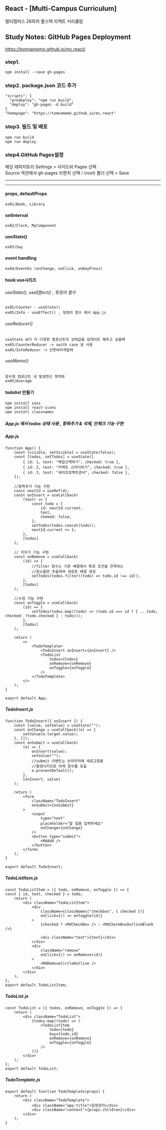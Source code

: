 ## React - [Multi-Campus Curriculum]

멀티캠퍼스 26회차 풀스택 리액트 커리큘럼

## Study Notes: GitHub Pages Deployment

https://tomnamemo.github.io/mc.react/

### step1.

```
npm install --save gh-pages
```

### step2. package.json 코드 추가

```
"scripts": {
  "predeploy": "npm run build",
  "deploy": "gh-pages -d build"
}
"homepage": "https://tomnamemo.github.io/mc.react"
```

### step3. 빌드 및 배포

```
npm run build
npm run deploy
```

### step4.GitHub Pages설정

해당 레파지토리 Settings > 사이드바 Pages 선택<br/>
Source 섹션에서 gh-pages 브랜치 선택 / (root) 폴더 선택 > Save

---

---

#### props, defaultProps

    ex01/Book, Library

#### setInterval

    ex02/Clock, MyComponent

#### useState()

    ex03/Say

#### event handling

    ex04/EventEx (onChange, onClick, onKeyPress)

#### hook use시리즈

###### useState(), useEffect() , 뒷정리 함수

    ex05/Counter - useState()
    ex05/Info - useEffect() , 뒷정리 함수 예시 App.js

###### useReducer()

    useState 보다 더 다양한 컴포넌트의 상태값을 업데이트 해주고 싶을때
    ex05/CounterReducer -> swith case 문 사용
    ex05/InfoReducer -> 인풋여러개일때

###### useMemo()

    함수형 컴포넌트 내 발생연산 최적화
    ex05/Average

#### todolist 만들기

    npm install sass
    npm install react-icons
    npm install classnames

##### App.js 에서 todos 상태 사용 , 항목추가 & 삭제, 언체크 기능 구현

##### App.js

    function App() {
    	const [visible, setVisible] = useState(false);
    	const [todos, setTodos] = useState([
    		{ id: 1, text: "매일산책하기", checked: true },
    		{ id: 2, text: "리액트 스터디하기", checked: true },
    		{ id: 3, text: "세미프로젝트준비", checked: false },
    	]);

    	//항목추가 기능 구현
    	const nextId = useRef(4);
    	const onInsert = useCallback(
    		(text) => {
    			const todo = {
    				id: nextId.current,
    				text,
    				cheked: false,
    			};
    			setTodos(todos.concat(todo));
    			nextId.current += 1;
    		},
    		[todos]
    	);

    	// 지우기 기능 구현
    	const onRemove = useCallback(
    		(id) => {
    			//filter 함수는 기존 배열에서 특정 조건을 만족하는
    			//원소들만 추출하여 새로운 배열 생성
    			setTodos(todos.filter((todo) => todo.id !== id));
    		},
    		[todos]
    	);

    	//수정 기능 구현
    	const onToggle = useCallback(
    		(id) => {
    			setTodos(todos.map((todo) => (todo.id === id ? { ...todo, checked: !todo.checked } : todo)));
    		},
    		[todos]
    	);

    	return (
    		<>
    			<TodoTemplate>
    				<TodoInsert onInsert={onInsert} />
    				<TodoList
    					todos={todos}
    					onRemove={onRemove}
    					onToggle={onToggle}
    				/>
    			</TodoTemplate>
    		</>
    	);
    }

    export default App;

##### TodoInsert.js

    function TodoInsert({ onInsert }) {
    	const [value, setValue] = useState("");
    	const onChange = useCallback((e) => {
    		setValue(e.target.value);
    	}, []);
    	const onSubmit = useCallback(
    		(e) => {
    			onInsert(value);
    			setValue("");
    			//submit 이벤트는 브라우저에 새로고침을
    			//발생시키므로 아래 함수를 호출
    			e.preventDefault();
    		},
    		[onInsert, value]
    	);

    	return (
    		<form
    			className="TodoInsert"
    			onSubmit={onSubmit}
    		>
    			<input
    				type="text"
    				placeholder="할 일을 입력하세요"
    				onChange={onChange}
    			/>
    			<button type="submit">
    				<MdAdd />
    			</button>
    		</form>
    	);
    }

    export default TodoInsert;

##### TodoListItem.js

    const TodoListItem = ({ todo, onRemove, onToggle }) => {
    const { id, text, checked } = todo;
    	return (
    		<div className="TodoListItem">
    			<div
    				className={classNames("checkbox", { checked })}
    				onClick={() => onToggle(id)}
    			>
    				{checked ? <MdCheckBox /> : <MdCheckBoxOutlineBlank />}

    				<div className="text">{text}</div>
    			</div>
    			<div
    				className="remove"
    				onClick={() => onRemove(id)}
    			>
    				<MdRemoveCircleOutline />
    			</div>
    		</div>
    	);
    };
    export default TodoListItem;

##### TodoList.js

    const TodoList = ({ todos, onRemove, onToggle }) => {
    	return (
    		<div className="TodoList">
    			{todos.map((todo) => (
    				<TodoListItem
    					todo={todo}
    					key={todo.id}
    					onRemove={onRemove}
    					onToggle={onToggle}
    				/>
    			))}
    		</div>
    	);
    };
    export default TodoList;

##### TodoTemplate.js

    export default function TodoTemplate(props) {
    	return (
    		<div className="TodoTemplate">
    			<div className="app-title">일정관리</div>
    			<div className="content">{props.children}</div>
    		</div>
    	);
    }
